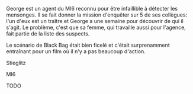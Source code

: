 George est un agent du MI6 reconnu pour être infaillible à détecter les mensonges. Il se fait donner la mission d'enquêter sur 5 de ses collègues: l'un d'eux est un traître et George a une semaine pour découvrir de qui il s'agit. Le problème, c'est que sa femme, qui travaille aussi pour l'agence, fait partie de la liste des suspects.

Le scénario de Black Bag était bien ficelé et c'était surprenamment entraînant pour un film où il n'y a pas beaucoup d'action. 

 Stieglitz

MI6

TODO
